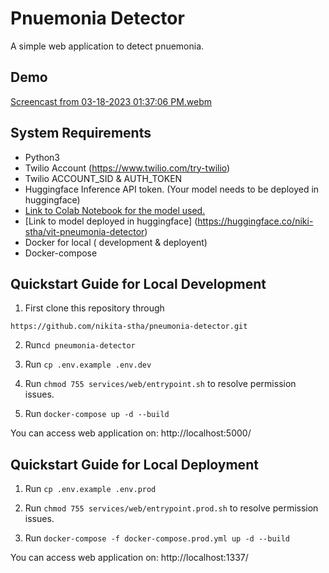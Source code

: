 # Pnuemonia Detector
A simple web application to detect pnuemonia.

## Demo
[Screencast from 03-18-2023 01:37:06 PM.webm](https://user-images.githubusercontent.com/66687885/226152452-c3a40ce2-3cd4-41eb-91d4-cba3da860fd4.webm)


## System Requirements
- Python3
- Twilio Account (https://www.twilio.com/try-twilio)
- Twilio ACCOUNT_SID & AUTH_TOKEN
- Huggingface Inference API token. (Your model needs to be deployed in huggingface)
- [Link to Colab Notebook for the model used.](https://colab.research.google.com/drive/1wdhTEFm4_As7XMzXDjflHhxK3MUWSjRn?usp=sharing)
- [Link to model deployed in huggingface] (https://huggingface.co/niki-stha/vit-pneumonia-detector)
- Docker for local ( development & deployent)
- Docker-compose

## Quickstart Guide for Local Development

1. First clone this repository through 

`https://github.com/nikita-stha/pneumonia-detector.git`

2. Run`cd pneumonia-detector`

3. Run `cp .env.example .env.dev`

4. Run `chmod 755 services/web/entrypoint.sh` to resolve permission issues.

5. Run `docker-compose up -d --build`

You can access web application on: http://localhost:5000/

## Quickstart Guide for Local Deployment

1. Run `cp .env.example .env.prod`

2. Run `chmod 755 services/web/entrypoint.prod.sh` to resolve permission issues.

3. Run `docker-compose -f docker-compose.prod.yml up -d --build`

You can access web application on: http://localhost:1337/
